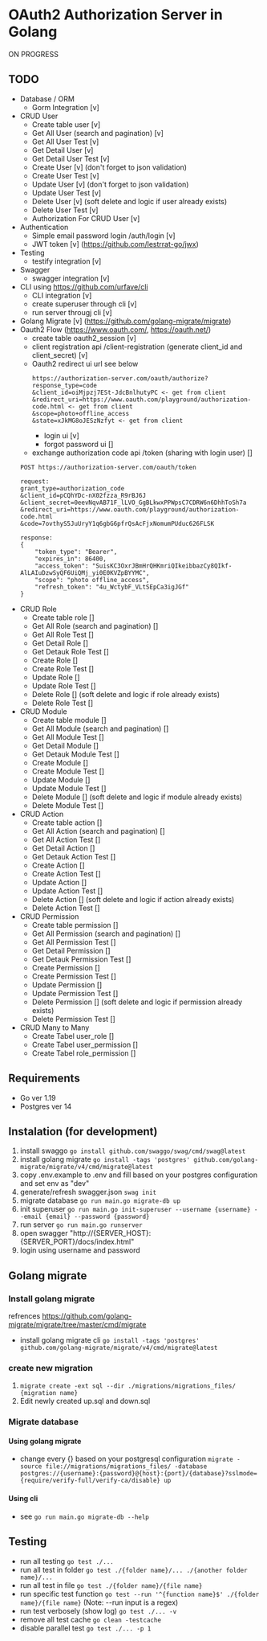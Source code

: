 # OAuth2 Authorization Server in Golang
ON PROGRESS

## TODO
- Database / ORM
    - Gorm Integration [v]
- CRUD User
    - Create table user [v]
    - Get All User (search and pagination) [v]
    - Get All User Test [v]
    - Get Detail User [v]
    - Get Detail User Test [v]
    - Create User [v] (don't forget to json validation)
    - Create User Test [v]
    - Update User [v] (don't forget to json validation)
    - Update User Test [v]
    - Delete User [v] (soft delete and logic if user already exists)
    - Delete User Test [v]
    - Authorization For CRUD User [v]
- Authentication
    - Simple email password login /auth/login [v]
    - JWT token [v] (https://github.com/lestrrat-go/jwx)
- Testing
    - testify integration [v]
- Swagger
    - swagger integration [v]
- CLI using https://github.com/urfave/cli
    - CLI integration [v]
    - create superuser through cli [v]
    - run server througj cli [v]
- Golang Migrate [v] (https://github.com/golang-migrate/migrate)
- Oauth2 Flow (https://www.oauth.com/, https://oauth.net/)
    - create table oauth2_session [v]
    - client registration api /client-registration (generate client_id and client_secret) [v]
    - Oauth2 redirect ui url see below
        ```
        https://authorization-server.com/oauth/authorize?
        response_type=code
        &client_id=oiMjpzj7ESt-JdcBnlhutyPC <- get from client
        &redirect_uri=https://www.oauth.com/playground/authorization-code.html <- get from client
        &scope=photo+offline_access
        &state=xJkMG8oJESzNzfyt <- get from client
        ```
        - login ui [v]
        - forgot password ui []
    - exchange authorization code api /token (sharing with login user) []
    ```
    POST https://authorization-server.com/oauth/token 

    request:
    grant_type=authorization_code
    &client_id=pCQhYDc-nX02fzza_R9rBJ6J
    &client_secret=0eevNqvAB71F_lLVO_GgBLkwxPPWpsC7CDRW6n6DhhToSh7a
    &redirect_uri=https://www.oauth.com/playground/authorization-code.html
    &code=7ovthyS5JuUryY1q6gbG6pfrQsAcFjxNomumPUduc626FLSK

    response:
    {
        "token_type": "Bearer",
        "expires_in": 86400,
        "access_token": "SuisKC3OxrJBmHrQHKmriQIkeibbazCy8QIkf-AlLAIuDzwSyQF6UiQMj_yi0E0KVZpBYYMC",
        "scope": "photo offline_access",
        "refresh_token": "4u_WctybF_VLtSEpCa3igJGf"
    }

    ```
- CRUD Role
    - Create table role []
    - Get All Role (search and pagination) []
    - Get All Role Test []
    - Get Detail Role []
    - Get Detauk Role Test []
    - Create Role []
    - Create Role Test []
    - Update Role []
    - Update Role Test []
    - Delete Role [] (soft delete and logic if role already exists)
    - Delete Role Test []
- CRUD Module
    - Create table module []
    - Get All Module (search and pagination) []
    - Get All Module Test []
    - Get Detail Module []
    - Get Detauk Module Test []
    - Create Module []
    - Create Module Test []
    - Update Module []
    - Update Module Test []
    - Delete Module [] (soft delete and logic if module already exists)
    - Delete Module Test []
- CRUD Action
    - Create table action []
    - Get All Action (search and pagination) []
    - Get All Action Test []
    - Get Detail Action []
    - Get Detauk Action Test []
    - Create Action []
    - Create Action Test []
    - Update Action []
    - Update Action Test []
    - Delete Action [] (soft delete and logic if action already exists)
    - Delete Action Test []
- CRUD Permission
    - Create table permission []
    - Get All Permission (search and pagination) []
    - Get All Permission Test []
    - Get Detail Permission []
    - Get Detauk Permission Test []
    - Create Permission []
    - Create Permission Test []
    - Update Permission []
    - Update Permission Test []
    - Delete Permission [] (soft delete and logic if permission already exists)
    - Delete Permission Test []
- CRUD Many to Many
    - Create Tabel user_role []
    - Create Tabel user_permission []
    - Create Tabel role_permission []

## Requirements
- Go ver 1.19
- Postgres ver 14

## Instalation (for development)
1. install swaggo `go install github.com/swaggo/swag/cmd/swag@latest`
1. install golang migrate `go install -tags 'postgres' github.com/golang-migrate/migrate/v4/cmd/migrate@latest`
1. copy .env.example to .env and fill based on your postgres configuration and set env as "dev"
1. generate/refresh swagger.json `swag init`
1. migrate database `go run main.go migrate-db up`
1. init superuser `go run main.go init-superuser --username {username} --email {email} --password {password}`
1. run server `go run main.go runserver`
1. open swagger "http://{SERVER_HOST}:{SERVER_PORT}/docs/index.html"
1. login using username and password

## Golang migrate
### Install golang migrate
refrences https://github.com/golang-migrate/migrate/tree/master/cmd/migrate
- install golang migrate cli `go install -tags 'postgres' github.com/golang-migrate/migrate/v4/cmd/migrate@latest`
### create new migration
1. `migrate create -ext sql --dir ./migrations/migrations_files/ {migration name}`
2. Edit newly created up.sql and down.sql
### Migrate database
#### Using golang migrate
- change every {} based on your postgresql configuration 
`migrate -source file://migrations/migrations_files/ -database postgres://{username}:{password}@{host}:{port}/{database}?sslmode={require/verify-full/verify-ca/disable} up`
#### Using cli
- see `go run main.go migrate-db --help`

## Testing

- run all testing `go test ./...`
- run all test in folder `go test ./{folder name}/... ./{another folder name}/...`
- run all test in file `go test ./{folder name}/{file name}`
- run specific test function `go test --run '^{function name}$' ./{folder name}/{file name}` (Note: --run input is a regex)
- run test verbosely (show log) `go test ./... -v`
- remove all test cache `go clean -testcache`
- disable parallel test `go test ./... -p 1`
